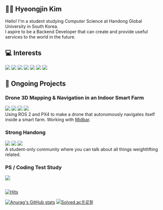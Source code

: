 ## 👨‍💻 Hyeongjin Kim
Hello! I'm a student studying Computer Science at Handong Global University in South Korea. <br>
I aspire to be a Backend Developer that can create and provide useful services to the world in the future. <br>

## 💻 Interests

![](https://img.shields.io/badge/C++-00599C.svg?&style=for-the-badge&logo=C%2B%2B&logoColor=white)
![](https://img.shields.io/badge/Java-007396.svg?&style=for-the-badge&logo=Java&logoColor=white)
![](https://img.shields.io/badge/Spring-6DB33F.svg?&style=for-the-badge&logo=Spring&logoColor=white)
![](https://img.shields.io/badge/SpringBoot-6DB33F.svg?&style=for-the-badge&logo=SpringBoot&logoColor=white)
![](https://img.shields.io/badge/JavaScript-F7DF1E.svg?&style=for-the-badge&logo=JavaScript&logoColor=white)
![](https://img.shields.io/badge/Node.js-339933.svg?&style=for-the-badge&logo=Node.js&logoColor=white)
![](https://img.shields.io/badge/React-61DAFB.svg?&style=for-the-badge&logo=React&logoColor=white)

## 🚀 Ongoing Projects

### Drone 3D Mapping & Navigation in an Indoor Smart Farm
![](https://img.shields.io/badge/ROS-22314E.svg?&style=for-the-badge&logo=ROS&logoColor=white)
![](https://img.shields.io/badge/C++-00599C.svg?&style=for-the-badge&logo=C%2B%2B&logoColor=white)
![](https://img.shields.io/badge/Python-3776AB.svg?&style=for-the-badge&logo=Python&logoColor=white)
![](https://img.shields.io/badge/PX4-88CE02.svg?&style=for-the-badge&logo=PX4&logoColor=white)
<br>
Using ROS 2 and PX4 to make a drone that autonomously navigates itself inside a smart farm.
       Working with [Midbar](https://midbar.kr/).

### Strong Handong
![](https://img.shields.io/badge/Java-007396.svg?&style=for-the-badge&logo=Java&logoColor=white)
![](https://img.shields.io/badge/SpringBoot-6DB33F.svg?&style=for-the-badge&logo=SpringBoot&logoColor=white)
![](https://img.shields.io/badge/MariaDB-003545.svg?&style=for-the-badge&logo=MariaDB&logoColor=white)
<br>
A student-only community where you can talk about all things weightlifting related.

### PS / Coding Test Study
![](https://img.shields.io/badge/C++-00599C.svg?&style=for-the-badge&logo=C%2B%2B&logoColor=white)

## 
<div>

[![Hits](https://hits.seeyoufarm.com/api/count/incr/badge.svg?url=https%3A%2F%2Fgithub.com%2Fhhjj0506&count_bg=%237D7D7D&title_bg=%23030303&icon=&icon_color=%23E7E7E7&title=hits&edge_flat=false)](https://hits.seeyoufarm.com)

[![Anurag's GitHub stats](https://github-readme-stats.vercel.app/api?username=hhjj0506&show_icons=true&theme=dark)](https://github.com/anuraghazra/github-readme-stats)
[![Solved.ac프로필](http://mazassumnida.wtf/api/v2/generate_badge?boj=hhjj0506)](https://solved.ac/hhjj0506)
</div>


